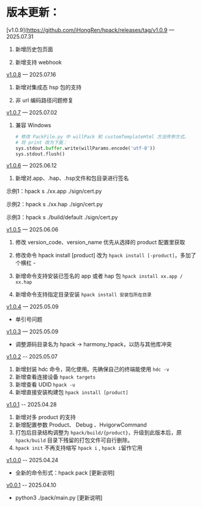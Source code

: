# 版本更新：

[v1.0.9](https://github.com/iHongRen/hpack/releases/tag/v1.0.9  — 2025.07.31

1. 新增历史包页面

2. 新增支持 webhook

   


[v1.0.8](https://github.com/iHongRen/hpack/releases/tag/v1.0.8)  — 2025.07.16  

1. 新增对集成态 hsp 包的支持

2. 非 url 编码路径问题修复  

  


[v1.0.7](https://github.com/iHongRen/hpack/releases/tag/v1.0.7)  — 2025.07.02  

1. 兼容 Windows

   ```python
   # 修改 PackFile.py 中 willPack 和 customTemplateHtml 方法传参方式。
   # 将 print 改为下面：
   sys.stdout.buffer.write(willParams.encode('utf-8'))
   sys.stdout.flush()
   ```




[v1.0.6](https://github.com/iHongRen/hpack/releases/tag/v1.0.6)  — 2025.06.12  

1. 新增对.app、.hap、.hsp文件和包目录进行签名

  示例1：hpack s ./xx.app ./sign/cert.py

  示例2：hpack s ./xx.hap ./sign/cert.py

  示例3：hpack s ./build/default ./sign/cert.py



[v1.0.5](https://github.com/iHongRen/hpack/releases/tag/v1.0.5)  — 2025.06.06  

1. 修改 version_code、version_name 优先从选择的 product 配置里获取  

2. 修改命令 hpack install [product] 改为 `hpack install [-product]`，多加了个横杠 -   

3. 新增命令支持安装已签名的 app 或者 hap 包 `hpack install xx.app / xx.hap` 

4. 新增命令支持指定目录安装 `hpack install 安装包所在目录` 

   

[v1.0.4](https://github.com/iHongRen/hpack/releases/tag/v1.0.4)  — 2025.05.09  

- 单引号问题



[v1.0.3](https://github.com/iHongRen/hpack/releases/tag/v1.0.3)  — 2025.05.09  

-  调整源码目录名为 hpack -> harmony_hpack，以防与其他库冲突



[v1.0.2](https://github.com/iHongRen/hpack/releases/tag/v1.0.2)  -- 2025.05.07

1. 新增封装 hdc 命令，简化使用。先确保自己的终端能使用 `hdc -v`
2. 新增查看连接设备 `hpack targets`
3. 新增查看 UDID `hpack -u`
4. 新增直接安装构建包 `hpack install [product]` 



[v1.0.1](https://github.com/iHongRen/hpack/releases/tag/v1.0.1)  -- 2025.04.28

1. 新增对多 product 的支持
2. 新增配置参数 Product、 Debug 、HvigorwCommand
3. 打包后目录结构调整为 `hpack/build/{product}`，升级到此版本后，原 `hpack/build` 目录下残留的打包文件可自行删除。
4. `hpack init` 不再支持缩写 `hpack i` , `hpack i`留作它用



[v1.0.0](https://github.com/iHongRen/hpack/releases/tag/v1.0.0)  -- 2025.04.24

* 全新的命令形式：hpack pack [更新说明]  



[v0.0.1](https://github.com/iHongRen/hpack/tree/0.0.1)  -- 2025.04.10

*  python3 ./pack/main.py [更新说明]